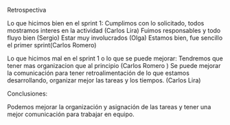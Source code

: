 Retrospectiva

Lo que hicimos bien en el sprint 1:
Cumplimos con lo solicitado, todos mostramos interes en la actividad (Carlos Lira)
Fuimos responsables y todo fluyo bien (Sergio)
Estar muy involucrados (Olga)
Estamos bien, fue sencillo el primer sprint(Carlos Romero)

Lo que hicimos mal en el sprint 1 o lo que se puede mejorar:
Tendremos que tener mas organizacion que al principio (Carlos Romero )
Se puede mejorar la comunicación para tener retroalimentación de lo que estamos
desarrollando, organizar mejor las tareas y los tiempos. (Carlos Lira)

Conclusiones:

Podemos mejorar la organización y asignación de las tareas y tener una mejor comunicación para trabajar en equipo.

